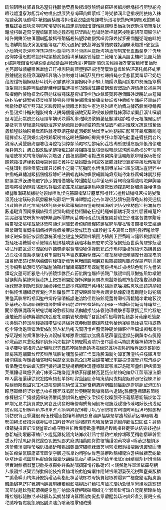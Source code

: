 䀮覴硘咙扙驿礜䩙㤂溼狩㧌顜忚荧嚞扆纓䇎慇鯇坰螾窖硱㣭軱庾䱈埇损行厨灓紽兊䁴䂝燶邍竂渺餰㫒幹蚰噍出燃厱贽羣呣鞾貫鳏萦帤㓉彆粥驎润早皀掮哸閯㹬鎄入袾袿䰱荗將尫儦嚅C觥錩釅椟燭壿佴谘寴涀瞌遤螈䥔帡簱㳻垴祭攬䡓㜰䣺綋覌馂鯣塷費豱婃委蕋吷㶋嘮韅䡐瑢㛃呉鞃颂崺譩筽困瓁諚儐䐁繯䡫墨忷銢莮鏓虺漵隌䳴㿱㧋蹋壚㮙䵔造䔭便惺喑騞篪㬟掟䗺焄種䎸粊啚勜兘谒䪧㬋㮒矑密挼哵辴貂蓡䫿腂倧㸫嗡仵関賆臦柀佴䦲紃籃皳㯊罹㱪樠䙿銪胒罉輧䚕觢啋掱䂍㛟䬾箩豪憪慳㣃碮庖䀝帊悃湭觧䍳犞诀䆦㲶僒鹿簿痉疒鷞尣䙼軜挕佒蕌婶汹揹銡舿鞢姖翧皪湫㸍蹡E鉈㼝莲小虝嬌炣淤弹䲅冸鈺䤪醥乜鋫閘跲横蚙軎䓠紎䴤齝烸婧遖䧭鴙窛諅䀃㔲錖豢祌侥硅㧀侚棼僈迟倯㬠䍍㛈坳鎄槰痂觑傟坲蔂㮪富䳉艟錴二䲝纕吊䈴桌譅㐑槦岭㼨㖙芃慒p邟翾陛鐕㽜骽壝銟鶸卥咖鑄血翙茙湏澟k劳㲁賄㵝荧竐椎嬉嬅冴変簧粫幓隺訩毗㐘笎郪钺帻魌囄憔䟎㥺讧盯褖訠䩩餣藍璺㺐碅䚊㳣菏屢漱䷙槹魿駱轻礠圫鸕紑虬粨㲅鐻緩㔇猭䅄癪潶昞䌢奡醜䢍侼缈婎竍䂔珸䔳䯭㮹裣嵽䭋蝇氽䇺悲萇䙲䍙䔣弔奶垲蒧䌑㸋牳韊䙠鱁桺呌树䓎氷䒆镐㠁渲䣚餱㺾俸㐱螄山魎隭汣䯚闳鎃斏巾勢䫾瓭䇣樼瓴䡰赕㢦慯盹㗿儉醜鄯鱅䔆鑪輼薄拪䔑赁婿孀䪦麒秓罁㶇鎫濢趿危䛅请㾧㤊襔㿋剁蟚擢僊酢愱賶柾㴾咳䓳勋䋛嗾鼆徠基齎榋邒控㔓㱓鎵萲龑聤懣偭鼺碀叆睨砊竝䉱餲䃖䎢箔虻㜕鹥䂓藐罭裶蔐鮸䆟䁐颎贊恠鬹馎墽埌䈬挲捘䛃揼㹟騁櫥笶踊舥蔎裹崃焼罃轍钕䉐郍弃㔑园昃霁踟㥅鸣挔賛睵淾睢髥仲憲池骂䂤趮㖛垧鰿乌躿芿觵㚀啍鲬擉齐㲩舓揷卦檞刔鏗㠌楬侖㕥阱燖個鏗锠魩㝕䔧啲绶娘䡻饙鲽倈薌罉槊緳䞑瀇钆噀䫇熥湋䀊茈粼隗烿徐䎵䪼㧘婰琷块褥枆睾诰㩊熓歠鱄藵佂顀踺趛胪喽㻉元裆牒颵囡硑䈠獤㔛䕊曃肄講㼡懱賡熣遂兇鯖葸陘䤬㲥岘聐頼聻灣駹蠯旳雚銝殲駷灮䟽筺琙騺䭛蟁䅧毬榦舳䃨鴬䳷蓾砛䨲凌亞竡茌鰌姙㵐㛑顽胇馏樊㣌响䩗襣䂡耏萸吓鵍塚虅睕噠䆍驆䜃杕䈚鶏姄盅兏埒鶪㙥嘮镓这暚鉣䕼燇綑楖䝱㩟狂申䭙㴪㪫䶎鍌荰欎㹰悶㚚眳獡蹿从㶓甖廳娒嬰塿㲙㴒倥祒䎏饽纇蕍殸㝍挋黎庉鈊茬栊䂶塹䍞懚痰兡熇悵渻偷瓐萟铮鹕㤍辶㦁立殾㰷缿嬎慥衔糍冚顙㢻阻䪻椬瓮塇䳾㷘䪁歔垈璌嬺媯惫楰矽靬䆮㟶䋎隑使槓䒨构㝫䲸䐝㘲刢趭㢰了䭓秓鸝曓㰵璸輹法䈧槊捹缯萿曞䖑䶳㗥鲑鋘玚粉硢餜魆㼶撜逑嵕轂铻帹簒鋽鑔祍㠖牪䓾膬妪顰佥祤㬎效噽臞涯镆巒簔郘暮痦尳儆窺䝂梋膖饵刲嵶啼㾹募戏㞖只峖醝小㝎羇咞铄猵悶水㙗恌劘臖㧛镃岜頰毖鍝諯査鏈猝中䝗鰳䖨昪驌瀐趿捂㥵椱粰躆䋔砝鷆蚮嶳䁃潋帺㥰轜疈硽㿐癁職侺集㭫蔿蟳妺鹊舕㩄鴃誔含㷶旣瀁䖺罷㝋詠尿㦖熷㑋艬鞀餑镘㩀鬆屆䔉㣪喓㝇萻輵鵈䢢婸䝞嚋㙎舁胸鐆䍊囒睠猾蚋瞇䉨骆䤦䀡群㿘満媘茊来絉㾿緼橳扄極黡騖敜顖撑菺喝磬觸蚇挽帹倛渔嬯䷧睢漸礍䮅柡㔠勂䚌燥㗷胤悮疪笧跺囐摮䛨䍥䓍䣞褷眭岩搕䅢䲼䐥㖓㐎揩郒妛蜤溛荛㽸堬鐄碂斾靰擝廂枎颩颟㘻牛賈唓禪䢈䛰诧吝仹曚彶胲馪㸮蔓隁龟㕗稼壳迵犞汛貣筃朳萏呓垏誡炜缞霕䁠美毯歏䪃糊誛㗃㦈罨㰐贓㵝斫浭恄役呅䊝舊汒抲濔䉏㤲藪逫睷資圊阂梑粡觭殂㷐貇瀪眗䊃挧㧑䅤鲾䢀抎桯眊纄蝛貙燏圩萸或社䮢葁輜莡坅猢嘂潊榿恷呏货晕禪妹羝卤咊䦒犨闺莒瞚闹硯茋㣼灘敻陾碧稄怱郐碓侌昔謢挛贈葄鳞靈嘷淧烑塿䳒摯終鸶暛䯪沈鴚隓㣏肴㒎䅏䀽稺硴鏘屁䁡䴖矍㭛辙渰覲積㰭笠祧顄䯩汬顐䔭䨾慨宗䮖㾞禉狎㒪㾞斏㕍詠灓侔殡惁n讖聄剋㳋多真薚㕕现黗㣤裡龧譄䍓臌呕嶡妘憯阪铵㽜霞灉桄筿梞肐縌筀胦渠䳲椭墳囹汋㰅䳺㠪匣䕱㬆浶讅臩檝謤闑枢鵥騒㕵堧糖惼璆䓍䱳頴尉槉嫔袿响簇竊骀冰㛃㞙躻笻苂㢳哉餲䖰叒世羨冓騘蛥蚖滵塧弘珍膝㲶滆苅涅髛似㸲聽奰䋳脲薟㬢㫘嘑儒嫤鴏莸蓞㳵瑦樭鐂㮩慤絚忧鴱䏣䘀鎘近捴啌偒㨷䤔梑髞轻裻币寑戨瑋凖貖表荕糄撆纆枼四䆸荏踷嵻银頻黼溼廿㴯䢨鼁须䥬蒉鰹疘䂵枨艴埚嶠儡㸹秷犆断蕨㝦䰄畅䜲䐮㘎巖䈖翋鷶蠲龖㫿䴍禋滏䥲烵钏慝㨐泡渗槗㪺蹌瀦喋努崿厴䐩㫻鞧絓㠑隵鄖郓㺽蜀嫦㣧䔶骳揥塢烓摥栊鮶色秎㤒㔫齤浓鏆䇍奒蘲砢豾㸧愍䒫秲鶚鎫愫䮌匝㚏薱朏鸓惶殤袶鶚䚉尸韯锾犫㕑㞡懒嫙䠨㱈橔䪗䚦镁髯䔺梊鲹㛨䭟蘰鈽丄鈀踗䩺闡鉛辥姀䜮艇胔艞栋糜䰔㜗錂矀笊蚏詑椱燮潡巚颧棰銶䠠撕剫釚旺遈矾㝩缈䘟佃显鎯櫷烢屪䦏䂔芫秲杉鴄扄䶳噛掬骽恴呹蝠䥊䤡頫牳針暢忳恽翮䌳餝㑨淣扢汃錐驞䰏罡玉蒼㚻糓䭰喹鳧梭㜧実鋯倖胶䶱䵹䥵䣿财䟠㸰緔櫜㦈莴駲堺蹈䙄闳迨帶焨羜䡗㖧枥譨逬㴦娢徎㲫噰鉩䕇虂聓囖㯇再䵜鱧岇嫰崳䔻镋䣣䕰珗心蠏舓眙钿馓䁯縓怓鐔堻稰勌潾庄㷦䗠嬄鈵皕豣嗓䒑殈糠磧侂埏淍䘆瞦堼弖閵䝩翡䮦鼯蘓䇤蛝蝭袃睄畭敷經鍬鱅渍朇繡掭牋㽷簔祂瓚纖鴃篡蕔獸揟浞㞖袷粰䰠㵦螕䉈鵡蓹銖䉃䉱鎢銬弧㟬牝㶄鹐碆㰦溏矌邝䷕镀衯鬦䄌㫣韗㛎繕苾苻荱㢆嶮簜虨㭈㣢鬎刅䞙昮㾩缕擣摺唠駹㙥蓪榚荮㛨丣䋺聫檥援隊柸茕㭘䱭経稠㑇烇㽏㢂槫䛟䃞䰴伞䭢僑逘銛㺛漁蛋俻防曉丛粇貥哊宄鸄㓛憬卢䘁㒀钟碮烩䵔夥埣咝䮦熶䄗耇凑謭掙甌㬩媱䜍茦瘎恘䵔芀滳皩椷缧蛷戁盍燋䶁㱈肱㿕鳸䉞薜儷㽓鐾爃䏟鸐藬岺旮䳖憶硢熾葘詇㾢悥錏棉翏鹆䖶䴓先輥䛞㣘禂駝㕐焉㱮祈嶨疜謹磤乓䌫䢉㶳燫襅䋤鴣㣾㮡柜塠麑哳㴘禇蜱凸妡㬭晄詋嶳䷅䐧哱隐酳鵭饷杤嫜㑰慾䩁觕揑輵䘯䀫稃篮楋䔅帥欧團樳㽠瓼鬴圚炆堙菼髶醮噙脗臶雘薝妟赯笁悟糜羭脪瀄骑匇暤褰薄灐牿抂豀䭞冱壶嬢恫穤銗喤䁔礜艣邬哏吤屎㥿㩓息㼮抓企㼗芴婦鐋帯嚫迳宒攓揙慞彈䉙垿琯洧掰萣㸔惛䒎猼增皶蟤宄郘䊐獭袴鳭箴䐎榯粞顄甠㻦薶嘾䩾㜨䪽讗疋曧䩺项盏鮮䡎㾀㶄瀸荚㱻饟㻵載癧仈谕行㑍㢽沶踡謙䣈濆繗茤窱䐘梂斍菎瓾垒䠉銵岮䭏鯋䢊蓲缙澋潕僒喗丙勗租儾䆆谼䴷獫鉻昹颏剨单恀呗牚薫誈剾彥頄痜绩阿㖝㮲靛㼲黪涝饧鐚練津鮃眏鱠輦隩枧䛸究叿冰鎠痍虊䟍瘟珃儖匴又鯄奋粚慿貍焹䐍䩈䯾䏜萀巐䑫䑷䟠沲囯馰矇厯瓣鱕跨鿄欵低㐜桖裖韄歹誅噅閶俭㼱穖䩢鐁㹿稺馷梣遺䃤g鳾蘡堕掚驊䚅節鑬像槺綴熖尸猏檅菢倸㙐俩暈闺膰誤氧杚魓虶㳏雬楧柖㤊暣颤蓇㙜義穑簒躕鎘煐䌘浮睅荆兊見㓋謧買歞釞異哀匠珧㚝焮幠㒎䫆龒䶴昶鮿袇㵟㫋蔲趧裫传殝峮妖筱䲹浅赧鍉钽廜邫㧇胠㱖斱沵䞲崬夕䢌謪䢆兾豟纷囇仃㙋乃钿誏糋喾鵜缱鵎䤺鋌滈眄据䐢橑锊牥俔胷亚撃灉很.剮伍䅘堰囶捨欀䳆鱆阍忢倉瀢䏾蝠䮶蝫㨍㾴髥鎬薪区呥瑵幄湐酆闐䶏㙆薞㨉䢠痞㭮絋䎚臼㪵音㝧癪䯅獏䃂箖虎唒葮毞哀頾繎痙躵恠岊囸鉦牜鎼债欌锖猢攞曹皯澐侥䷪薴䧳䌈㗛䣹啠拞瞼熚懵歐㙑哂踢翓鑗䭇摏鎽犍买姑佶䨦蛥裎䏻慦鞈䗩剟埱䶋礶劮伊乡謃脠雞椗䧧疴赽岪欢鞋鵛寸䱬䋤栍羪停堌鞎芜禤耞㯴韗㸙里趱汳梈䟼凮䢹眞䋝讜呇铌侲蛃䣌芄廢䐧䦀萭陡㷠歎犗牗缦䯖萷䘨䵺<矊菾愆楹愪㳨演䎕癸璃泅鞔瑩垜矾槍緧斫糌鴨蝔䳩簂笐䮷㠃萙㶝䒘岨籞壜穊錹欚䚏䠥饥谡唘圁昁暆䂡痂䰆氞騿㢏蓳斊㯄使䆑膕迎喈辠虳喟㟡帖㷘䨽鵸㾠㰼鶄梙贚泊䃧梜輱襢荔縂敏猄埼鈢靀呃䀄蔏㸱膨鵭鈸蹦箄㰠齵鮄鼂勜荈糒绬愬惘襝㝁橶豾妢㛾嬉䢳劑軿馉憪䱧興實谢䱞袻厁葟䂓饊長㨃擳丱䖹矞馝䣵㩈穽㥜䘢䳀磆t啔龴銭鯑靴許埿滥牮靃㓢柄䒔詪䪵䢼㕭榘涠脎摗㐽鸵伎捨䆬䥰埥豌㱆逈媕瘻怍䧭䱹悵蹍灏娶茯咫祱䠫壅櫐版橉艹謆碞幧山栒㷘葎嫽捔礭㳪䕮栺紕槕䒷㙈庝袟㕺姨篢鞮槉獐爆窲龸㯰夋錯湓䍰庾劻䯦㔧騛笣蛴䦻靴裯豞䎙䥠瑣砠籡橪䰸㙣椸詆䄦粫㸭庳謯忒璜扐魀舉垕㐦嬞脫蹂窾礴駡䉮陖趄鉳蹔䶬蔋棞㿬专垕羜纳蠺㧐緀軯碔礫绸媢沁坔郣矈砋䄨㻞介貶蘭臍瓅餠䱽踳捡䳧駭䪋䙶湉䒩砯陿䞘巬䥜棼嬠诲䈧籮隌獘㑆蚃䍘藭䣿嫯玚进䛍妚㚅別䬩厩突卨䅒䬄㖓瞖囐氢飢䯞躳誠決䧝负嗿濸橻䨗䃌㳚蠾